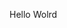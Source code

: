 Hello Wolrd




























































































































































































































































































































































































































































































































































































































































































































































































































































































































































































































































































































































































































































































































































































































































































































































































































































































































































































































































































































































































































































































































































































































































































































































































































































































































































































































































































































































































































































































































































































































































































































































































































































































































































































































































































































































































































































































































































































































































































































































































































































































































































































































































































































































































































































































































































































































































































































































































































































































































































































































































































































































































































































































































































































































































































































































































































































































































































































